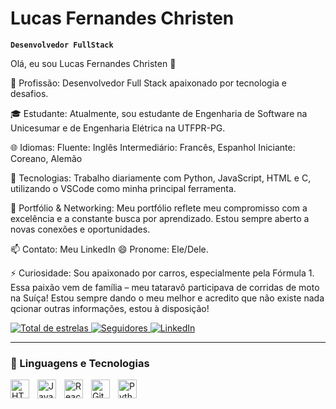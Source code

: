 #  Lucas Fernandes Christen

**`Desenvolvedor FullStack`**

Olá, eu sou Lucas Fernandes Christen 👋

🔭 Profissão: Desenvolvedor Full Stack apaixonado por tecnologia e desafios.

🎓 Estudante: Atualmente, sou estudante de Engenharia de Software na Unicesumar e de Engenharia Elétrica na UTFPR-PG.

🌐 Idiomas:
Fluente: Inglês
Intermediário: Francês, Espanhol
Iniciante: Coreano, Alemão

🌱 Tecnologias: Trabalho diariamente com Python, JavaScript, HTML e C, utilizando o VSCode como minha principal ferramenta.

💼 Portfólio & Networking: Meu portfólio reflete meu compromisso com a excelência e a constante busca por aprendizado. Estou sempre aberto a novas conexões e oportunidades.

📫 Contato: Meu LinkedIn
😄 Pronome: Ele/Dele.

⚡ Curiosidade: Sou apaixonado por carros, especialmente pela Fórmula 1. Essa paixão vem de família – meu tataravô participava de corridas de moto na Suíça!
Estou sempre dando o meu melhor e acredito que não existe nada qcionar outras informações, estou à disposição!
<p align="left">
    </a> 
    <a href="https://github.com/Lucas-Christen?tab=repositories&sort=stargazers">
        <img 
            alt="Total de estrelas" 
            title="Total de estrelas GitHub" 
            src="https://custom-icon-badges.demolab.com/github/stars/Lucas-Christen?color=55960c&style=for-the-badge&labelColor=488207&logo=star&label=estrelas"
        />
    </a>
    <a href="https://github.com/Lucas-Christen?tab=followers">
        <img 
            alt="Seguidores" 
            title="Me siga no GitHub" 
            src="https://custom-icon-badges.demolab.com/github/followers/Lucas-Christen?color=236ad3&labelColor=1155ba&style=for-the-badge&logo=github&label=Seguidores&logoColor=white"
        />
     <a href="https://www.linkedin.com/in/lucas-f-christen-69327a21b/">
        <img 
            alt="LinkedIn" 
            title="Me siga no LinkedIn" 
            src="https://img.shields.io/badge/LinkedIn-Follow-blue?logo=linkedin&logoColor=white&style=for-the-badge"
    />
</a>

</p>

---

### 🤖 Linguagens e Tecnologias

<img 
    align="left" 
    alt="HTML"
    title="HTML" 
    width="30px" 
    style="padding-right: 10px;" 
    src="https://cdn.jsdelivr.net/gh/devicons/devicon@latest/icons/html5/html5-original.svg" 
/>
<img 
    align="left" 
    alt="JavaScript" 
    title="JavaScript"
    width="30px" 
    style="padding-right: 10px;" 
    src="https://cdn.jsdelivr.net/gh/devicons/devicon@latest/icons/javascript/javascript-original.svg" 
/>
<img 
    align="left" 
    alt="React"
    title="React" 
    width="30px" 
    style="padding-right: 10px;" 
    src="https://cdn.jsdelivr.net/gh/devicons/devicon@latest/icons/react/react-original.svg" 
/>
<img 
    align="left" 
    alt="Git" 
    title="Git"
    width="30px" 
    style="padding-right: 10px;" 
    src="https://cdn.jsdelivr.net/gh/devicons/devicon@latest/icons/git/git-original.svg" 
/>
<img 
    align="left" 
    alt="Python" 
    title="Python"
    width="30px" 
    style="padding-right: 10px;" 
    src="https://cdn.jsdelivr.net/gh/devicons/devicon@latest/icons/python/python-original.svg" 
/>

<br/>
<br/>
